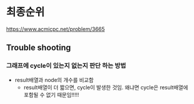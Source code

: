 # 최종순위
https://www.acmicpc.net/problem/3665

## Trouble shooting
### 그래프에 cycle이 있는지 없는지 판단 하는 방법
- result배열과 node의 개수를 비교함
    - result배열이 더 짧으면, cycle이 발생한 것임. 왜냐면 cycle은 result배열에 포함될 수 없기 때문임!!!!!